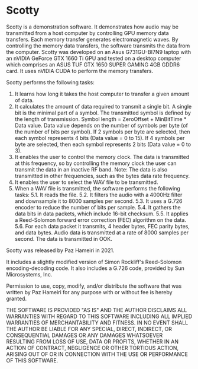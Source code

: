 # Scotty

Scotty is a demonstration software. It demonstrates how audio may be transmitted from a host computer by controlling 
GPU memory data transfers. Each memory transfer generates electromagnetic waves. By controlling the memory data
transfers, the software transmits the data from the computer.
Scotty was developed on an Asus G731GU-BI7N9 laptop with an nVIDIA GeForce GTX 1660 Ti GPU and
tested on a desktop computer which comprises an ASUS TUF GTX 1650 SUPER GAMING 4GB GDDR6 card.
It uses nVIDIA CUDA to perform the memory transfers.

Scotty performs the following tasks:
1. It learns how long it takes the host computer to transfer a given amount of data.
2. It calculates the amount of data required to transmit a single bit.
   A single bit is the minimal part of a symbol.
   The transmitted symbol is defined by the length of transmission.
   Symbol length = ZeroOffset + MinBitTime * Data value.
   Data value depends on the number of symbols per byte (of the number of bits per symbol).
   If 2 symbols per byte are selected, then each symbol represents 4 bits (Data value = 0 to 15).
   If 4 symbols per byte are selected, then each symbol represents 2 bits (Data value = 0 to 3).
3. It enables the user to control the memory clock.
   The data is transmitted at this frequency, so by controlling the memory clock the user can transmit the data in an inactive
   RF band.
   Note: The data is also transmitted in other frequencies, such as the bytes data rate frequency.
4. It enables the user to select the WAV file to be transmitted.
5. When a WAV file is transmitted, the software performs the following tasks:
   5.1. It reads the file.
   5.2. It filters the audio with a 4000Hz filter and downsample it to 8000 samples per second.
   5.3. It uses a G.726 encoder to reduce the number of bits per sample.
   5.4. It gathers the data bits in data packets, which include 16-bit checksum.
   5.5. It applies a Reed-Solomon forward error correction (FEC) algorithm on the data.
   5.6. For each data packet it transmits, 4 header bytes, FEC parity bytes, and data bytes.
Audio data is transmitted at a rate of 8000 samples per second.
The data is transmitted in OOK.

Scotty was released by Paz Hameiri in 2021.

It includes a slightly modified version of Simon Rockliff's Reed-Solomon encoding-decoding code.
It also includes a G.726 code, provided by Sun Microsystems, Inc.

Permission to use, copy, modify, and/or distribute the software that was written by Paz Hameiri for any
purpose with or without fee is hereby granted.

THE SOFTWARE IS PROVIDED "AS IS" AND THE AUTHOR DISCLAIMS ALL WARRANTIES WITH REGARD TO THIS SOFTWARE INCLUDING ALL
IMPLIED WARRANTIES OF MERCHANTABILITY AND FITNESS. IN NO EVENT SHALL THE AUTHOR BE LIABLE FOR ANY SPECIAL, DIRECT,
INDIRECT, OR CONSEQUENTIAL DAMAGES OR ANY DAMAGES WHATSOEVER RESULTING FROM LOSS OF USE, DATA OR PROFITS, WHETHER IN
AN ACTION OF CONTRACT, NEGLIGENCE OR OTHER TORTIOUS ACTION, ARISING OUT OF OR IN CONNECTION WITH THE USE OR PERFORMANCE
OF THIS SOFTWARE.
